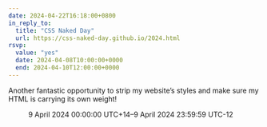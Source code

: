 ```yaml
---
date: 2024-04-22T16:18:00+0800
in_reply_to:
  title: "CSS Naked Day"
  url: https://css-naked-day.github.io/2024.html
rsvp:
  value: "yes"
  date: 2024-04-08T10:00:00+0000
  end: 2024-04-10T12:00:00+0000
---
```


<script type="module" src="/js/components/event-countdown.js"></script>

Another fantastic opportunity to strip my website’s styles and make sure my HTML is carrying its own weight!

<figure class=" [ box ] [ gamma ] [ requires-js ] ">
	<event-countdown name="CSS Naked Day"{% if '2024-04-08T10:00:00+00:00' | isUpcoming(2) %} max-division="hour"{% endif %}><time start datetime="2024-04-08T10:00:00+00:00">9 April 2024 00:00:00 UTC+14</time>–<time end datetime="2024-04-10T12:00:00+00:00">9 April 2024 23:59:59 UTC-12</time></event-countdown>
</figure>
